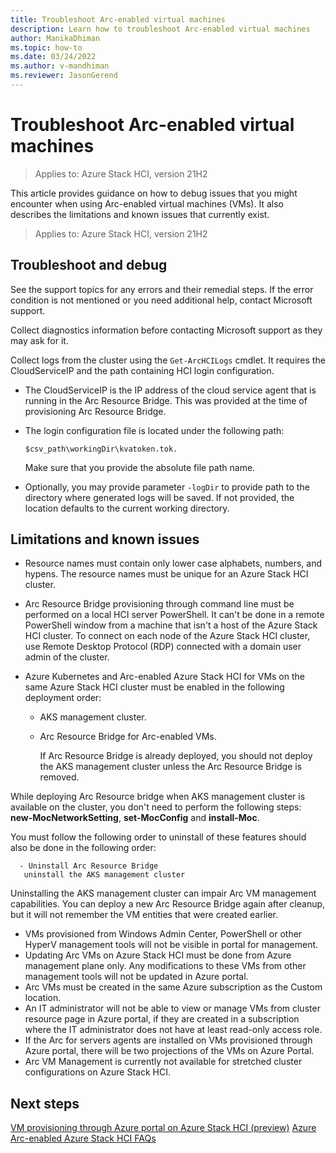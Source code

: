 ```yaml
---
title: Troubleshoot Arc-enabled virtual machines
description: Learn how to troubleshoot Arc-enabled virtual machines
author: ManikaDhiman
ms.topic: how-to
ms.date: 03/24/2022
ms.author: v-mandhiman
ms.reviewer: JasonGerend
---
```


# Troubleshoot Arc-enabled virtual machines

> Applies to: Azure Stack HCI, version 21H2

This article provides guidance on how to debug issues that you might encounter when using Arc-enabled virtual machines (VMs). It also describes the limitations and known issues that currently exist.
 
> Applies to: Azure Stack HCI, version 21H2

## Troubleshoot and debug

See the support topics for any errors and their remedial steps. If the error condition is not mentioned or you need additional help, contact Microsoft support.

Collect diagnostics information before contacting Microsoft support as they may ask for it.

Collect logs from the cluster using the `Get-ArcHCILogs` cmdlet. It requires the CloudServiceIP and the path containing HCI login configuration.

- The CloudServiceIP is the IP address of the cloud service agent that is running in the Arc Resource Bridge. This was provided at the time of provisioning Arc Resource Bridge.
- The login configuration file is located under the following path:

  `$csv_path\workingDir\kvatoken.tok.`

    Make sure that you provide the absolute file path name.

- Optionally, you may provide parameter `-logDir` to provide path to the directory where generated logs will be saved. If not provided, the location defaults to the current working directory.

## Limitations and known issues

- Resource names must contain only lower case alphabets, numbers, and hypens. The resource names must be unique for an Azure Stack HCI cluster.
- Arc Resource Bridge provisioning through command line must be performed on a local HCI server PowerShell. It can't be done in a remote PowerShell window from a machine that isn't a host of the Azure Stack HCI cluster. To connect on each node of the Azure Stack HCI cluster, use Remote Desktop Protocol (RDP) connected with a domain user admin of the cluster.
- Azure Kubernetes and Arc-enabled Azure Stack HCI for VMs on the same Azure Stack HCI cluster must be enabled in the following deployment order:

    - AKS management cluster.
    - Arc Resource Bridge for Arc-enabled VMs.
      
      If Arc Resource Bridge is already deployed, you should not deploy the AKS management cluster unless the Arc Resource Bridge is removed.

While deploying Arc Resource bridge when AKS management cluster is available on the cluster, you don't need to perform the following steps:
**new-MocNetworkSetting**, **set-MocConfig** and **install-Moc**.

You must follow the following order to uninstall of these features should also be done in the following order:
      
      - Uninstall Arc Resource Bridge
       uninstall the AKS management cluster
      
Uninstalling the AKS management cluster can impair Arc VM management capabilities. You can deploy a new Arc Resource Bridge again after cleanup, but it will not remember the VM entities that were created earlier.

- VMs provisioned from Windows Admin Center, PowerShell or other HyperV management tools will not be visible in portal for management.
- Updating Arc VMs on Azure Stack HCI must be done from Azure management plane only. Any modifications to these VMs from other management tools will not be updated in Azure portal.
- Arc VMs must be created in the same Azure subscription as the Custom location.
- An IT administrator will not be able to view or manage VMs from cluster resource page in Azure portal, if they are created in a subscription where the IT administrator does not have at least read-only access role.
- If the Arc for servers agents are installed on VMs provisioned through Azure portal, there will be two projections of the VMs on Azure Portal.
- Arc VM Management is currently not available for stretched cluster configurations on Azure Stack HCI.

## Next steps

[VM provisioning through Azure portal on Azure Stack HCI (preview)](azure-arc-enabled-virtual-machines.md)
[Azure Arc-enabled Azure Stack HCI FAQs](faqs-arc-enabled-vms.md)
